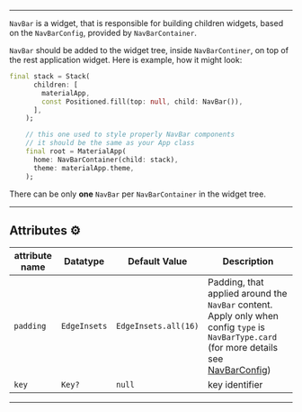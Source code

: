 ----------

`NavBar` is a widget, that is responsible for building children widgets, based on the `NavBarConfig`, 
provided by `NavBarContainer`.

`NavBar` should be added to the widget tree, inside `NavBarContiner`, on top of the rest application widget.
Here is example, how it might look:

```dart
final stack = Stack(
      children: [
        materialApp,
        const Positioned.fill(top: null, child: NavBar()),
      ],
    );

    // this one used to style properly NavBar components
    // it should be the same as your App class
    final root = MaterialApp(
      home: NavBarContainer(child: stack),
      theme: materialApp.theme,
    );
```

There can be only **one** `NavBar` per `NavBarContainer` in the widget tree.


----------

## Attributes :gear:

| attribute name        | Datatype      | Default Value                 | Description   |
| --                    | --            | --                            | --    |
| `padding`             | `EdgeInsets`  | `EdgeInsets.all(16)`          | Padding, that applied around the `NavBar` content. Apply only when config `type` is `NavBarType.card` (for more details see [NavBarConfig](../nav_bar/NAV_BAR_CONFIG.MD))  |
| `key`                 | `Key?`        | `null`                        | key identifier    |

----------